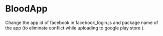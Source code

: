 # BloodApp
Change the app id of facebook in facebook_login.js and package name of the app (to eliminate conflict while uploading to google play store ).
